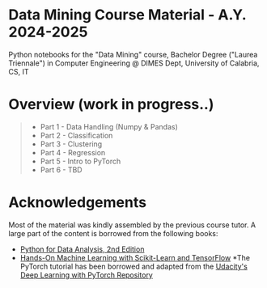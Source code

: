 # Data Mining Course Material - A.Y. 2024-2025
Python notebooks for the "Data Mining" course, Bachelor Degree ("Laurea Triennale") in Computer Engineering @ DIMES Dept, University of Calabria, CS, IT

# Overview (work in progress..)
> * Part 1 - Data Handling (Numpy & Pandas)
> * Part 2 - Classification
> * Part 3 - Clustering
> * Part 4 - Regression
> * Part 5 - Intro to PyTorch
> * Part 6 - TBD


# Acknowledgements
Most of the material was kindly assembled by the previous course tutor.
A large part of the content is borrowed from the following books:
* [Python for Data Analysis, 2nd Edition](https://www.programmer-books.com/wp-content/uploads/2019/04/Python-for-Data-Analysis-2nd-Edition.pdf)
* [Hands-On Machine Learning with Scikit-Learn and TensorFlow](http://shop.oreilly.com/product/0636920052289.do)
*The PyTorch tutorial has been borrowed and adapted from the [Udacity's Deep Learning with PyTorch Repository](https://github.com/AyusmaTech/intro-to-pytorch/tree/master)